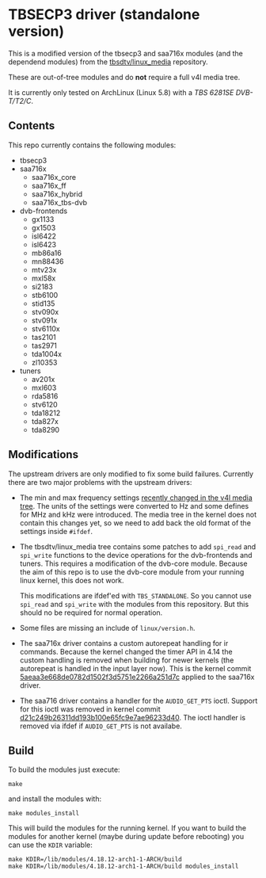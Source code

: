 # TBSECP3 driver (standalone version)

This is a modified version of the tbsecp3 and saa716x modules (and the
dependend modules) from the
[tbsdtv/linux_media](https://github.com/tbsdtv/linux_media) repository.

These are out-of-tree modules and do **not** require a full v4l media tree.

It is currently only tested on ArchLinux (Linux 5.8) with a _TBS 6281SE
DVB-T/T2/C_.

## Contents

This repo currently contains the following modules:

* tbsecp3
* saa716x
  * saa716x_core
  * saa716x_ff
  * saa716x_hybrid
  * saa716x_tbs-dvb
* dvb-frontends
  * gx1133
  * gx1503
  * isl6422
  * isl6423
  * mb86a16
  * mn88436
  * mtv23x
  * mxl58x
  * si2183
  * stb6100
  * stid135
  * stv090x
  * stv091x
  * stv6110x
  * tas2101
  * tas2971
  * tda1004x
  * zl10353
* tuners
  * av201x
  * mxl603
  * rda5816
  * stv6120
  * tda18212
  * tda827x
  * tda8290

## Modifications

The upstream drivers are only modified to fix some build failures. Currently
there are two major problems with the upstream drivers:

* The min and max frequency settings [recently changed in the v4l media
  tree](https://patchwork.kernel.org/patch/10507827/). The units of the
  settings were converted to Hz and some defines for MHz and kHz were
  introduced. The media tree in the kernel does not contain this changes yet,
  so we need to add back the old format of the settings inside `#ifdef`.

* The tbsdtv/linux\_media tree contains some patches to add `spi_read` and
  `spi_write` functions to the device operations for the dvb-frontends and
  tuners. This requires a modification of the dvb-core module. Because the aim
  of this repo is to use the dvb-core module from your running linux kernel,
  this does not work.
  
  This modifications are ifdef'ed with `TBS_STANDALONE`. So you cannot use
  `spi_read` and `spi_write` with the modules from this repository. But this
  should no be required for normal operation.

* Some files are missing an include of `linux/version.h`.

* The saa716x driver contains a custom autorepeat handling for ir commands.
  Because the kernel changed the timer API in 4.14 the custom handling is
  removed when building for newer kernels (the autorepeat is handled in the
  input layer now). This is the kernel commit
  [5aeaa3e668de0782d1502f3d5751e2266a251d7c](https://git.kernel.org/pub/scm/linux/kernel/git/torvalds/linux.git/commit/?id=5aeaa3e668de0782d1502f3d5751e2266a251d7c)
  applied to the saa716x driver.

* The saa716 driver contains a handler for the `AUDIO_GET_PTS` ioctl.
  Support for this ioctl was removed in kernel commit
  [d21c249b26311dd193b100e65fc9e7ae96233d40](https://git.kernel.org/pub/scm/linux/kernel/git/torvalds/linux.git/commit/?id=d21c249b26311dd193b100e65fc9e7ae96233d40).
  The ioctl handler is removed via ifdef if `AUDIO_GET_PTS` is not availabe.

## Build

To build the modules just execute:

```
make
```

and install the modules with:

```
make modules_install
```

This will build the modules for the running kernel. If you want to build the
modules for another kernel (maybe during update before rebooting) you can use
the `KDIR` variable:

```
make KDIR=/lib/modules/4.18.12-arch1-1-ARCH/build
make KDIR=/lib/modules/4.18.12-arch1-1-ARCH/build modules_install
```
